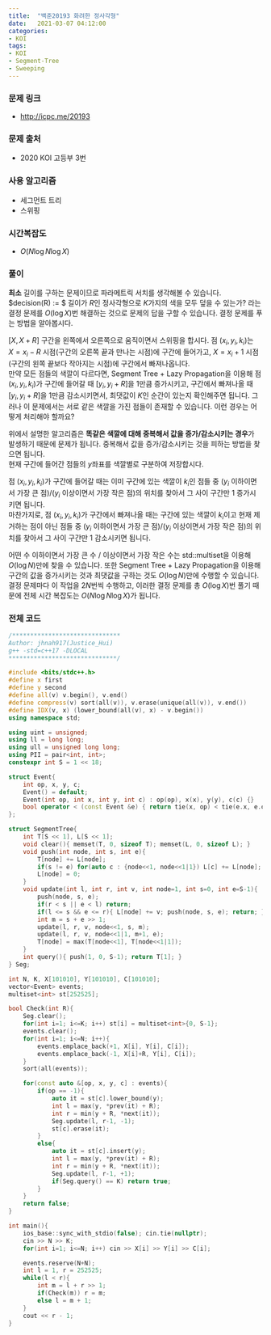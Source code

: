 ```yaml
---
title:  "백준20193 화려한 정사각형"
date:   2021-03-07 04:12:00
categories:
- KOI
tags:
- KOI
- Segment-Tree
- Sweeping
---
```


### 문제 링크
* http://icpc.me/20193

### 문제 출처
* 2020 KOI 고등부 3번

### 사용 알고리즘
* 세그먼트 트리
* 스위핑

### 시간복잡도
* $O(N \log N \log X)$

### 풀이
**최소** 길이를 구하는 문제이므로 파라메트릭 서치를 생각해볼 수 있습니다.<br>
$decision(R) := $ 길이가 $R$인 정사각형으로 $K$가지의 색을 모두 덮을 수 있는가? 라는 결정 문제를 $O(\log X)$번 해결하는 것으로 문제의 답을 구할 수 있습니다. 결정 문제를 푸는 방법을 알아봅시다.

$[X, X+R]$ 구간을 왼쪽에서 오른쪽으로 움직이면서 스위핑을 합시다. 점 $(x_i, y_i, k_i)$는 $X = x_i-R$ 시점(구간의 오른쪽 끝과 만나는 시점)에 구간에 들어가고, $X = x_i+1$ 시점(구간의 왼쪽 끝보다 작아지는 시점)에 구간에서 빠져나옵니다.<br>
만약 모든 점들의 색깔이 다르다면, Segment Tree + Lazy Propagation을 이용해 점 $(x_i, y_i, k_i)$가 구간에 들어갈 때 $[y_i, y_i + R]$을 1만큼 증가시키고, 구간에서 빠져나올 때 $[y_i, y_i + R]$을 1만큼 감소시키면서, 최댓값이 $K$인 순간이 있는지 확인해주면 됩니다. 그러나 이 문제에서는 서로 같은 색깔을 가진 점들이 존재할 수 있습니다. 이런 경우는 어떻게 처리해야 할까요?

위에서 설명한 알고리즘은 **똑같은 색깔에 대해 중복해서 값을 증가/감소시키는 경우**가 발생하기 때문에 문제가 됩니다. 중복해서 값을 증가/감소시키는 것을 피하는 방법을 찾으면 됩니다.<br>
현재 구간에 들어간 점들의 $y$좌표를 색깔별로 구분하여 저장합시다.

점 $(x_i, y_i, k_i)$가 구간에 들어갈 때는 이미 구간에 있는 색깔이 $k_i$인 점들 중 ($y_i$ 이하이면서 가장 큰 점)/($y_i$ 이상이면서 가장 작은 점)의 위치를 찾아서 그 사이 구간만 1 증가시키면 됩니다.<br>
마찬가지로, 점 $(x_i, y_i, k_i)$가 구간에서 빠져나올 때는 구간에 있는 색깔이 $k_i$이고 현재 제거하는 점이 아닌 점들 중 ($y_i$ 이하이면서 가장 큰 점)/($y_i$ 이상이면서 가장 작은 점)의 위치를 찾아서 그 사이 구간만 1 감소시키면 됩니다.

어떤 수 이하이면서 가장 큰 수 / 이상이면서 가장 작은 수는 std::multiset을 이용해 $O(\log N)$만에 찾을 수 있습니다. 또한 Segment Tree + Lazy Propagation을 이용해 구간의 값을 증가시키는 것과 최댓값을 구하는 것도 $O(\log N)$만에 수행할 수 있습니다.<br>
결정 문제마다 이 작업을 $2N$번씩 수행하고, 이러한 결정 문제를 총 $O(\log X)$번 풀기 때문에 전체 시간 복잡도는 $O(N \log N \log X)$가 됩니다.

### 전체 코드
```cpp
/******************************
Author: jhnah917(Justice_Hui)
g++ -std=c++17 -DLOCAL
******************************/

#include <bits/stdc++.h>
#define x first
#define y second
#define all(v) v.begin(), v.end()
#define compress(v) sort(all(v)), v.erase(unique(all(v)), v.end())
#define IDX(v, x) (lower_bound(all(v), x) - v.begin())
using namespace std;

using uint = unsigned;
using ll = long long;
using ull = unsigned long long;
using PII = pair<int, int>;
constexpr int S = 1 << 18;

struct Event{
    int op, x, y, c;
    Event() = default;
    Event(int op, int x, int y, int c) : op(op), x(x), y(y), c(c) {}
    bool operator < (const Event &e) { return tie(x, op) < tie(e.x, e.op); }
};

struct SegmentTree{
    int T[S << 1], L[S << 1];
    void clear(){ memset(T, 0, sizeof T); memset(L, 0, sizeof L); }
    void push(int node, int s, int e){
        T[node] += L[node];
        if(s != e) for(auto c : {node<<1, node<<1|1}) L[c] += L[node];
        L[node] = 0;
    }
    void update(int l, int r, int v, int node=1, int s=0, int e=S-1){
        push(node, s, e);
        if(r < s || e < l) return;
        if(l <= s && e <= r){ L[node] += v; push(node, s, e); return; }
        int m = s + e >> 1;
        update(l, r, v, node<<1, s, m);
        update(l, r, v, node<<1|1, m+1, e);
        T[node] = max(T[node<<1], T[node<<1|1]);
    }
    int query(){ push(1, 0, S-1); return T[1]; }
} Seg;

int N, K, X[101010], Y[101010], C[101010];
vector<Event> events;
multiset<int> st[252525];

bool Check(int R){
    Seg.clear();
    for(int i=1; i<=K; i++) st[i] = multiset<int>{0, S-1};
    events.clear();
    for(int i=1; i<=N; i++){
        events.emplace_back(+1, X[i], Y[i], C[i]);
        events.emplace_back(-1, X[i]+R, Y[i], C[i]);
    }
    sort(all(events));

    for(const auto &[op, x, y, c] : events){
        if(op == -1){
            auto it = st[c].lower_bound(y);
            int l = max(y, *prev(it) + R);
            int r = min(y + R, *next(it));
            Seg.update(l, r-1, -1);
            st[c].erase(it);
        }
        else{
            auto it = st[c].insert(y);
            int l = max(y, *prev(it) + R);
            int r = min(y + R, *next(it));
            Seg.update(l, r-1, +1);
            if(Seg.query() == K) return true;
        }
    }
    return false;
}

int main(){
    ios_base::sync_with_stdio(false); cin.tie(nullptr);
    cin >> N >> K;
    for(int i=1; i<=N; i++) cin >> X[i] >> Y[i] >> C[i];

    events.reserve(N+N);
    int l = 1, r = 252525;
    while(l < r){
        int m = l + r >> 1;
        if(Check(m)) r = m;
        else l = m + 1;
    }
    cout << r - 1;
}
```
